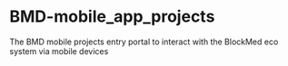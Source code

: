 # BMD-mobile_app_projects
The BMD mobile projects entry portal to interact with the BlockMed eco system via mobile devices
